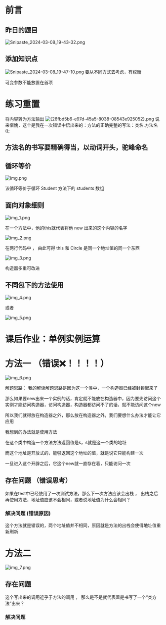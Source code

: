 # 前言
## 昨日的题目
![Snipaste_2024-03-08_19-43-32.png](Snipaste_2024-03-08_19-43-32.png)
## 添加知识点
![Snipaste_2024-03-08_19-47-10.png](Snipaste_2024-03-08_19-47-10.png)
要从不同方式去考虑，有权衡

可变参数不能放置在首项
# 练习重置
将内容转为方法输出
![{26fbd5b6-e97d-45a5-8038-08543e925052}.png](%7B26fbd5b6-e97d-45a5-8038-08543e925052%7D.png)
说来惭愧，这个是我在一次错误中悟出来的：方法的正确完整的写法：类名.方法名();

## 方法名的书写要精确得当，以动词开头，驼峰命名

## 循环等价
![img.png](img.png)

该循环等价于循环 Student 方法下的 students 数组

## 面向对象细则

![img_1.png](img_1.png)

在一个方法中，他的this就代表将他 new 出来的这个内容的名字

![img_2.png](img_2.png)

在两行代码中 ， 由此可得 this 和 Circle 是同一个地址值的同一个东西

![img_3.png](img_3.png)

构造器多重可改进

## 不同包下的方法使用

![img_4.png](img_4.png)

或者

![img_5.png](img_5.png)


# 课后作业：单例实例运算

# 方法一 （错误❌！！！！）

![img_6.png](img_6.png)

解题思路：
我的解读解题思路是因为这一个类中，一个构造器已经被封锁起来了

那么如果要new出来一个实例的话，肯定就不能放在构造器中，因为要先访问这个实例才能访问构造器，访问构造器，构造器都访问不了的话，就不能访问这个new

所以我们就得放在构造器之外，那么放在构造器之外，我们要想什么办法才能让它应用

我想到的办法就是使用方法

在这个类中构造一个方法方法返回值是s，s就是这一个类的地址

而这个地址是开放式的，能够返回这个地址的值，就是说它只能构建一次

一旦进入这个开辟之后，它这个new就一直存在着，只能访问一次


## 存在问题 （错误思考）

如果在test中已经使用了一次测试方法，那么下一次方法应该会出栈 ， 出栈之后再使用方法，地址值应该不会相同，或者说地址值为什么会相同？

### 解决问题 (错误原因)

这个方法就是错误的，两个地址值并不相同，原因就是方法的出栈会使得地址值重新刷新

# 方法二

![img_7.png](img_7.png)

## 存在问题

这个写出来的调用近乎于方法的调用 ， 那么是不是就代表着是书写了一个“类方法”出来？

### 解决问题


